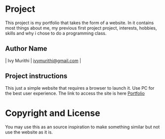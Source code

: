 # Project
This project is my portfolio that takes the form of a website.   In it contains most things about me, my previous first project project, interests, hobbies, skills and why i chose to do a programming class.

## Author Name
| Ivy Murithi | ivymurithi@gmail.com |

## Project instructions
This just a simple website that requires a browser to launch it. Use PC for the best user experience. The link to access the site is here [Portfolio](https://github.com/ivymmurithi/portfolio)

# Copyright and License
You may use this as an source inspiration to make something similar but not use the website as it is.
